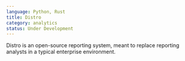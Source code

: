 ```yaml
---
language: Python, Rust
title: Distro
category: analytics
status: Under Development
---
```


Distro is an open-source reporting system, meant to replace reporting analysts in a typical enterprise environment. 